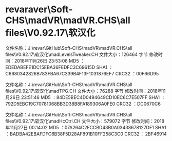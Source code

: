﻿# revaraver\Soft-CHS\madVR\madVR.CHS\all files\V0.92.17\软汉化
文件名称：J:\revar\GitHub\Soft-CHS\madVR\madVR.CHS\all files\V0.92.17\软汉化\madLevelsTweaker.CH
文件大小：126464 字节
修改时间：2018年11月26日 23:53:08
MD5     ：EDEDABEFE1DC15EBA36FEDFC3C69615D
SHA1    ：C6680342826B783FBA67C339B4F13F1031876EF7
CRC32   ：00F66D95

文件名称：J:\revar\GitHub\Soft-CHS\madVR\madVR.CHS\all files\V0.92.17\软汉化\madTPG.CH
文件大小：76288 字节
修改时间：2018年11月26日 23:51:46
MD5     ：84DE5BEC4D0494649CD10EC6C7E507FF
SHA1    ：792D5EBC19C70781068BB3D38B8FA189306A0FE0
CRC32   ：DC0670C6

文件名称：J:\revar\GitHub\Soft-CHS\madVR\madVR.CHS\all files\V0.92.17\软汉化\madHcCtrl.CH
文件大小：579072 字节
修改时间：2018年11月27日 00:14:02
MD5     ：07A264C2FCCBD43B0A03438678127DF1
SHA1    ：BADBA42EBAFDFC6B38F5D28AF891B10FF258C3C0
CRC32   ：2BF46914